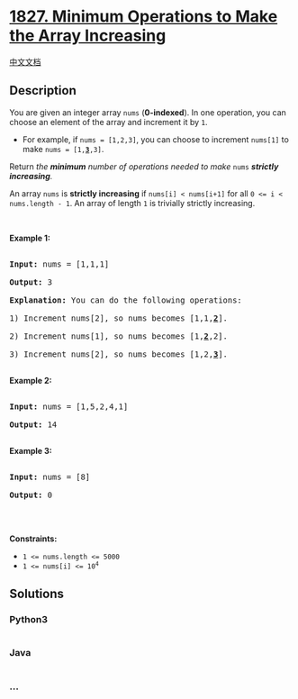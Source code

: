 # [1827. Minimum Operations to Make the Array Increasing](https://leetcode.com/problems/minimum-operations-to-make-the-array-increasing)

[中文文档](/solution/1800-1899/1827.Minimum%20Operations%20to%20Make%20the%20Array%20Increasing/README.md)

## Description

<p>You are given an integer array <code>nums</code> (<strong>0-indexed</strong>). In one operation, you can choose an element of the array and increment it by <code>1</code>.</p>



<ul>
	<li>For example, if <code>nums = [1,2,3]</code>, you can choose to increment <code>nums[1]</code> to make <code>nums = [1,<u><b>3</b></u>,3]</code>.</li>
</ul>



<p>Return <em>the <strong>minimum</strong> number of operations needed to make</em> <code>nums</code> <em><strong>strictly</strong> <strong>increasing</strong>.</em></p>



<p>An array <code>nums</code> is <strong>strictly increasing</strong> if <code>nums[i] &lt; nums[i+1]</code> for all <code>0 &lt;= i &lt; nums.length - 1</code>. An array of length <code>1</code> is trivially strictly increasing.</p>



<p>&nbsp;</p>

<p><strong>Example 1:</strong></p>



<pre>

<strong>Input:</strong> nums = [1,1,1]

<strong>Output:</strong> 3

<strong>Explanation:</strong> You can do the following operations:

1) Increment nums[2], so nums becomes [1,1,<u><strong>2</strong></u>].

2) Increment nums[1], so nums becomes [1,<u><strong>2</strong></u>,2].

3) Increment nums[2], so nums becomes [1,2,<u><strong>3</strong></u>].

</pre>



<p><strong>Example 2:</strong></p>



<pre>

<strong>Input:</strong> nums = [1,5,2,4,1]

<strong>Output:</strong> 14

</pre>



<p><strong>Example 3:</strong></p>



<pre>

<strong>Input:</strong> nums = [8]

<strong>Output:</strong> 0

</pre>



<p>&nbsp;</p>

<p><strong>Constraints:</strong></p>



<ul>
	<li><code>1 &lt;= nums.length &lt;= 5000</code></li>
	<li><code>1 &lt;= nums[i] &lt;= 10<sup>4</sup></code></li>
</ul>

## Solutions

<!-- tabs:start -->

### **Python3**

```python

```

### **Java**

```java

```

### **...**

```

```

<!-- tabs:end -->
